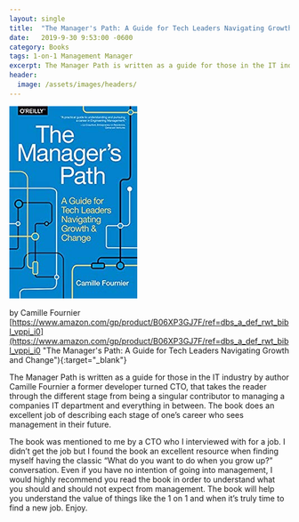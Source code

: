 ```yaml
---
layout: single
title:  "The Manager's Path: A Guide for Tech Leaders Navigating Growth and Change"
date:   2019-9-30 9:53:00 -0600
category: Books
tags: 1-on-1 Management Manager
excerpt: The Manager Path is written as a guide for those in the IT industry by author Camille Fournier a former developer turned CTO, that takes the reader through the different stage from being a singular contributor to managing a companies IT department and everything in between. The book does an excellent job of describing each stage of one’s career who sees management in their future.
header:
  image: /assets/images/headers/
---
```


![Image](/assets/images/posts/The-Manager's-Path-A-Guide-for-Tech-Leaders-Navigating-Growth-and-Change.jpg "The Manager's Path: A Guide for Tech Leaders Navigating Growth and Change")

by Camille Fournier <br />[https://www.amazon.com/gp/product/B06XP3GJ7F/ref=dbs_a_def_rwt_bibl_vppi_i0](https://www.amazon.com/gp/product/B06XP3GJ7F/ref=dbs_a_def_rwt_bibl_vppi_i0 "The Manager's Path: A Guide for Tech Leaders Navigating Growth and Change"){:target="_blank"}

The Manager Path is written as a guide for those in the IT industry by author Camille Fournier a former developer turned CTO, that takes the reader through the different stage from being a singular contributor to managing a companies IT department and everything in between.  The book does an excellent job of describing each stage of one’s career who sees management in their future.

The book was mentioned to me by a CTO who I interviewed with for a job.  I didn’t get the job but I found the book an excellent resource when finding myself having the classic “What do you want to do when you grow up?” conversation.  Even if you have no intention of going into management, I would highly recommend you read the book in order to understand what you should and should not expect from management.  The book will help you understand the value of things like the 1 on 1 and when it’s truly time to find a new job.  Enjoy.